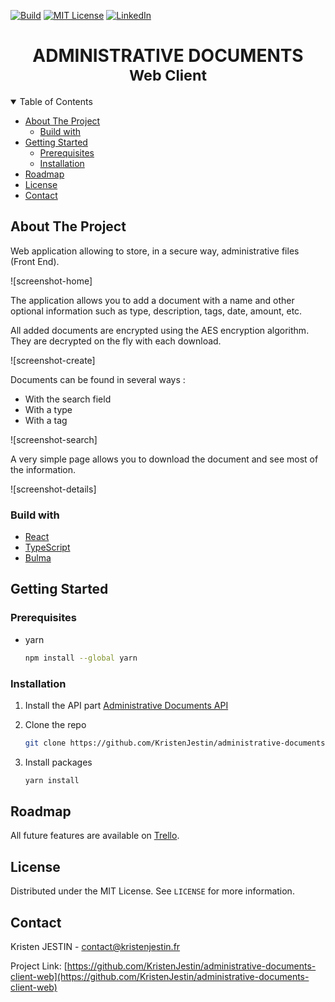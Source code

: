 [![Build][build-shield]][build-url]
[![MIT License][license-shield]][license-url]
[![LinkedIn][linkedin-shield]][linkedin-url]

<h1 align="center">
	<b>ADMINISTRATIVE DOCUMENTS</b>
	<br />
	<small align="center">Web Client</small>
</h1>

<details open="open">
  <summary>Table of Contents</summary>
<!-- TOC depthfrom:2 -->

-   [About The Project](#about-the-project)
    -   [Build with](#build-with)
-   [Getting Started](#getting-started)
    -   [Prerequisites](#prerequisites)
    -   [Installation](#installation)
-   [Roadmap](#roadmap)
-   [License](#license)
-   [Contact](#contact)

<!-- /TOC -->
</details>

## About The Project

Web application allowing to store, in a secure way, administrative files (Front End).

![screenshot-home]

The application allows you to add a document with a name and other optional information such as type, description, tags, date, amount, etc.

All added documents are encrypted using the AES encryption algorithm. They are decrypted on the fly with each download.

![screenshot-create]

Documents can be found in several ways :

-   With the search field
-   With a type
-   With a tag

![screenshot-search]

A very simple page allows you to download the document and see most of the information.

![screenshot-details]

### Build with

-   [React](https://reactjs.org/)
-   [TypeScript](https://www.typescriptlang.org/)
-   [Bulma](https://bulma.io/)

## Getting Started

### Prerequisites

-   yarn
    ```sh
    npm install --global yarn
    ```

### Installation

1. Install the API part [Administrative Documents API](https://github.com/KristenJestin/administrative-documents-client-web#installation)
2. Clone the repo
    ```sh
    git clone https://github.com/KristenJestin/administrative-documents-client-web.git
    ```
3. Install packages

    ```sh
    yarn install
    ```

## Roadmap

All future features are available on [Trello](https://trello.com/b/RldA4clM/%F0%9F%93%84-administrative-documents).

## License

Distributed under the MIT License. See `LICENSE` for more information.

<!-- CONTACT -->

## Contact

Kristen JESTIN - [contact@kristenjestin.fr](mailto:contact@kristenjestin.fr)

Project Link: [https://github.com/KristenJestin/administrative-documents-client-web](https://github.com/KristenJestin/administrative-documents-client-web)

<!-- MARKDOWN LINKS & IMAGES -->

[build-shield]: https://img.shields.io/github/workflow/status/KristenJestin/administrative-documents-client-web/CI?style=for-the-badge
[build-url]: https://github.com/KristenJestin/administrative-documents-client-web/actions?query=workflow:CI
[license-shield]: https://img.shields.io/github/license/KristenJestin/administrative-documents-client-web.svg?style=for-the-badge
[license-url]: https://github.com/KristenJestin/administrative-documents-client-web/blob/master/LICENSE
[linkedin-shield]: https://img.shields.io/badge/-LinkedIn-black.svg?style=for-the-badge&logo=linkedin&colorB=555
[linkedin-url]: https://linkedin.com/in/kristen-jestin
